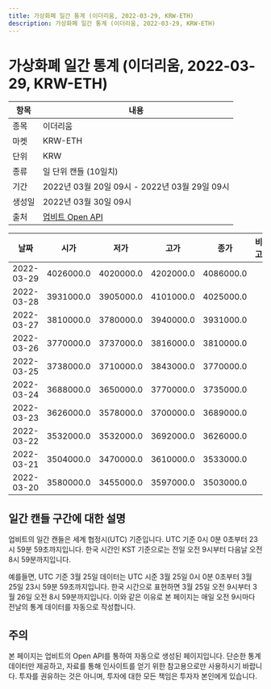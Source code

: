 ```yaml
---
title: 가상화폐 일간 통계 (이더리움, 2022-03-29, KRW-ETH)
description: 가상화폐 일간 통계 (이더리움, 2022-03-29, KRW-ETH)
---
```



가상화폐 일간 통계 (이더리움, 2022-03-29, KRW-ETH)
===

|항목|내용|
|--|--|
|종목|이더리움|
|마켓|KRW-ETH|
|단위|KRW|
|종류|일 단위 캔들 (10일치)|
|기간|2022년 03월 20일 09시 - 2022년 03월 29일 09시|
|생성일|2022년 03월 30일 09시|
|출처|[업비트 Open API](https://docs.upbit.com)|


|날짜|시가|저가|고가|종가|비고|
|--|--|--|--|--|--|
|2022-03-29|4026000.0|4020000.0|4202000.0|4086000.0|    |
|2022-03-28|3931000.0|3905000.0|4101000.0|4025000.0|    |
|2022-03-27|3810000.0|3780000.0|3940000.0|3931000.0|    |
|2022-03-26|3770000.0|3737000.0|3816000.0|3810000.0|    |
|2022-03-25|3738000.0|3710000.0|3843000.0|3770000.0|    |
|2022-03-24|3688000.0|3650000.0|3770000.0|3735000.0|    |
|2022-03-23|3626000.0|3578000.0|3700000.0|3689000.0|    |
|2022-03-22|3532000.0|3532000.0|3692000.0|3626000.0|    |
|2022-03-21|3504000.0|3470000.0|3610000.0|3533000.0|    |
|2022-03-20|3580000.0|3455000.0|3597000.0|3503000.0|    |


일간 캔들 구간에 대한 설명
---


업비트의 일간 캔들은 세계 협정시(UTC) 기준입니다. 
UTC 기준 0시 0분 0초부터 23시 59분 59초까지입니다. 
한국 시간인 KST 기준으로는 전일 오전 9시부터 다음날 오전 8시 59분까지입니다. 


예를들면, UTC 기준 3월 25일 데이터는 UTC 시준 3월 25일 0시 0분 0초부터 3월 25일 23시 59분 59초까지입니다. 
한국 시간으로 표현하면 3월 25일 오전 9시부터 3월 26일 오전 8시 59분까지입니다. 
이와 같은 이유로 본 페이지는 매일 오전 9시마다 전날의 통계 데이터를 자동으로 작성합니다. 


주의
---


본 페이지는 업비트의 Open API를 통하여 자동으로 생성된 페이지입니다. 
단순한 통계 데이터만 제공하고, 자료를 통해 인사이트를 얻기 위한 참고용으로만 사용하시기 바랍니다. 
투자를 권유하는 것은 아니며, 투자에 대한 모든 책임은 투자자 본인에게 있습니다. 
